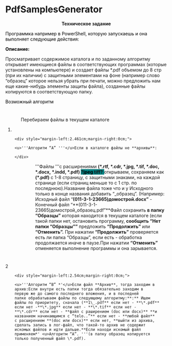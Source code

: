# PdfSamplesGenerator
<div style="text-align:center;">

**Техническое задание**

</div>

<div style="color:#000000;">

Программка например в PowerShell, которую запускаешь и она выполняет
следующие действия:

</div>

<div style="color:#000000;">

**Описание:**

</div>

Просматривает содержимое каталога и по заданному алгоритму открывает
имеющиеся файлы в соответствующих программах (которые установлены на
компьютере) и создает файлы \*.pdf объемом до 8 стр (при их наличии) с
защитными элементами на фоне (например слово “образец” которое нельзя
убрать при печати, можно предложить нам еще какие-нибудь элементы
защиты файла), созданные файлы копируются в соответствующую папку.

<div style="color:#000000;">

Возможный алгоритм

</div>

#

<div style="margin-left:1.27cm;margin-right:0cm;">

Перебираем файлы в текущем каталоге

</div>

1.   
        
        <div style="margin-left:2.461cm;margin-right:0cm;">
        
        <u>'''Алгоритм “А” '''</u>Если в каталоге файлы не **архивы**:
        
        </div>
        
  <div style="margin-left:2.461cm;margin-right:0cm;">

'''Файлы '''с расширениями **(\*.rtf, \*.cdr, \*.jpg, \*.tif, \*.doc,
\*.docx, \*.indd, \*.pdf)
<span style="background-color:#008080;">?</span><span style="background-color:#008080;color:#000000;">jpeg</span><span style="background-color:#008080;">
</span><span style="background-color:#008080;">tiff?**</span><span style="background-color:#008080;">
</span>открываем, сохраняем как **(\*.pdf)** с 1-8 страницу, с защитными
знаками, на каждой странице (если страниц меньше то с 1 стр. по
последнюю).Название файла тоже что и у Исходного только в конце
названия добавить “\_образец”. (Например: Исходный файл
“**(011-3-1-23665)домострой.docx”** - Конечный файл
“**(011-3-1-23665)домострой\_образец.pdf”**Файл сохранить **в папку
“Образцы”** которая находится в текущем каталоге (если такой папки
нет, остановить программу, **сообщить “Нет папки “Образцы””**
предложить **“Продолжить”** или **“Отменить”.** При нажатии
**“Продолжить”** проверяется есть ли папка “Образцы”, если есть -
обработка продолжается иначе в паузе.При нажатии **“Отменить”**
отменяется выполнение программы и она зарывается.

</div>

#

2  
        
        <div style="margin-left:2.54cm;margin-right:0cm;">
        
        <u>'''Алгоритм “В” *'</u>Если файл **Архив**, тогда заходим в
        архив:Если внутри есть папки тогда обязательно заходим в
        первую же до самого последнего вложения, и в последней
        папке обрабатываем файлы по следующему алгоритму:**:** Ищем
        файлы по приоритету, сначала (**1\_.pdf** если нет - **\*.pdf**
        если нет -**\*.jpg** если нет - **\*.tif** если нет -
        **\*.cdr** если нет - **файл с раширением (doc или docx)** **и
        названием начинающимся с “telo..”** если нет - **любой файл**
        с расширением **(doc или docx)** если нет, **выйти из архива,
        сделать запись в лог-файл, что такой-то архив не содержит
        искомых файлов и идти дальше.**Если находи искомый файл
        применяем*' <u>Алгоритм “A”. '''(в папку образец копируется
        только полученный файл \*.pdf).
